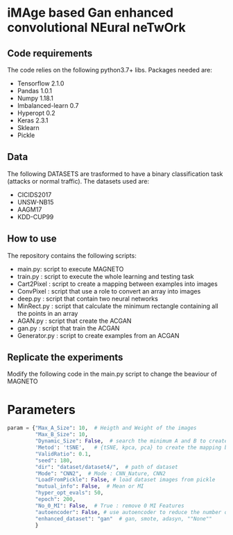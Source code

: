 # iMAge based Gan enhanced convolutional NEural neTwOrk

## Code requirements
The code relies on the following python3.7+ libs.
Packages needed are:
* Tensorflow 2.1.0
* Pandas 1.0.1
* Numpy 1.18.1
* Imbalanced-learn 0.7
* Hyperopt 0.2
* Keras 2.3.1
* Sklearn
* Pickle

## Data
The following DATASETS are trasformed to have a binary classification task (attacks or normal traffic).
The datasets used are:
* CICIDS2017
* UNSW-NB15
* AAGM17
* KDD-CUP99

## How to use

The repository contains the following scripts:
* main.py:  script to execute MAGNETO 
* train.py : script to execute the whole learning and testing task
* Cart2Pixel : script to create a mapping between examples into images
* ConvPixel : script that use a role to convert an array into images
* deep.py :  script that contain two neural networks
* MinRect.py : script that calculate the minimum rectangle containing all the points in an array
* AGAN.py : script that create the ACGAN
* gan.py : script that train the ACGAN
* Generator.py : script to create examples from an ACGAN

## Replicate the experiments
Modify the following code in the main.py script to change the beaviour of MAGNETO

# Parameters
```python
param = {"Max_A_Size": 10,  # Heigth and Weight of the images
         "Max_B_Size": 10, 
         "Dynamic_Size": False,  # search the minimum A and B to create 0 Collisions
         'Metod': 'tSNE',   # {tSNE, kpca, pca} to create the mapping between examples and images 
         "ValidRatio": 0.1, 
         "seed": 180,
         "dir": "dataset/dataset4/",  # path of dataset
         "Mode": "CNN2",  # Mode : CNN_Nature, CNN2
         "LoadFromPickle": False, # load dataset images from pickle
         "mutual_info": False,  # Mean or MI
         "hyper_opt_evals": 50, 
         "epoch": 200,
         "No_0_MI": False,  # True : remove 0 MI Features
         "autoencoder": False, # use autoencoder to reduce the number of features
         "enhanced_dataset": "gan"  # gan, smote, adasyn, ""None""
         }
```









